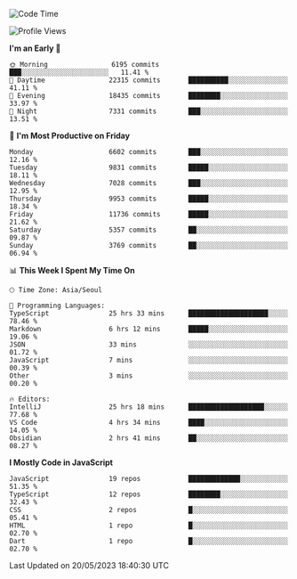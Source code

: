 <!--START_SECTION:waka-->
![Code Time](http://img.shields.io/badge/Code%20Time-4%2C923%20hrs%2053%20mins-blue)

![Profile Views](http://img.shields.io/badge/Profile%20Views-0-blue)

**I'm an Early 🐤** 

```text
🌞 Morning                6195 commits        ███░░░░░░░░░░░░░░░░░░░░░░   11.41 % 
🌆 Daytime                22315 commits       ██████████░░░░░░░░░░░░░░░   41.11 % 
🌃 Evening                18435 commits       ████████░░░░░░░░░░░░░░░░░   33.97 % 
🌙 Night                  7331 commits        ███░░░░░░░░░░░░░░░░░░░░░░   13.51 % 
```
📅 **I'm Most Productive on Friday** 

```text
Monday                   6602 commits        ███░░░░░░░░░░░░░░░░░░░░░░   12.16 % 
Tuesday                  9831 commits        █████░░░░░░░░░░░░░░░░░░░░   18.11 % 
Wednesday                7028 commits        ███░░░░░░░░░░░░░░░░░░░░░░   12.95 % 
Thursday                 9953 commits        █████░░░░░░░░░░░░░░░░░░░░   18.34 % 
Friday                   11736 commits       █████░░░░░░░░░░░░░░░░░░░░   21.62 % 
Saturday                 5357 commits        ██░░░░░░░░░░░░░░░░░░░░░░░   09.87 % 
Sunday                   3769 commits        ██░░░░░░░░░░░░░░░░░░░░░░░   06.94 % 
```


📊 **This Week I Spent My Time On** 

```text
🕑︎ Time Zone: Asia/Seoul

💬 Programming Languages: 
TypeScript               25 hrs 33 mins      ████████████████████░░░░░   78.46 % 
Markdown                 6 hrs 12 mins       █████░░░░░░░░░░░░░░░░░░░░   19.06 % 
JSON                     33 mins             ░░░░░░░░░░░░░░░░░░░░░░░░░   01.72 % 
JavaScript               7 mins              ░░░░░░░░░░░░░░░░░░░░░░░░░   00.39 % 
Other                    3 mins              ░░░░░░░░░░░░░░░░░░░░░░░░░   00.20 % 

🔥 Editors: 
IntelliJ                 25 hrs 18 mins      ███████████████████░░░░░░   77.68 % 
VS Code                  4 hrs 34 mins       ████░░░░░░░░░░░░░░░░░░░░░   14.05 % 
Obsidian                 2 hrs 41 mins       ██░░░░░░░░░░░░░░░░░░░░░░░   08.27 % 
```

**I Mostly Code in JavaScript** 

```text
JavaScript               19 repos            █████████████░░░░░░░░░░░░   51.35 % 
TypeScript               12 repos            ████████░░░░░░░░░░░░░░░░░   32.43 % 
CSS                      2 repos             █░░░░░░░░░░░░░░░░░░░░░░░░   05.41 % 
HTML                     1 repo              █░░░░░░░░░░░░░░░░░░░░░░░░   02.70 % 
Dart                     1 repo              █░░░░░░░░░░░░░░░░░░░░░░░░   02.70 % 
```




 Last Updated on 20/05/2023 18:40:30 UTC
<!--END_SECTION:waka-->
